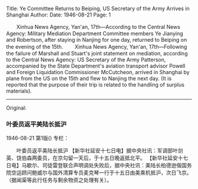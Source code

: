 Title: Ye Committee Returns to Beiping, US Secretary of the Army Arrives in Shanghai
Author:
Date: 1946-08-21
Page: 1

　　Xinhua News Agency, Yan'an, 17th—According to the Central News Agency: Military Mediation Department Committee members Ye Jianying and Robertson, after staying in Nanjing for one day, returned to Beiping on the evening of the 15th.
　　Xinhua News Agency, Yan'an, 17th—Following the failure of Marshall and Stuart's joint statement on mediation, according to the Central News Agency: US Secretary of the Army Patterson, accompanied by the State Department's aviation transport advisor Powell and Foreign Liquidation Commissioner McCutcheon, arrived in Shanghai by plane from the US on the 15th and flew to Nanjing the next day. (It is reported that the purpose of their trip is related to the handling of surplus materials).



<hr /> 

Original: 


### 叶委员返平美陆长抵沪

1946-08-21
第1版()
专栏：

　　叶委员返平美陆长抵沪
    【新华社延安十七日电】据中央社讯：军调部叶剑英、饶伯森两委员，在京勾留一天后，于十五日晚返抵北平。
    【新华社延安十七日电】马歇尔、司徒雷登联合声明调处失败后，据中央社讯：美陆长柏德逊偕国务院空运顾问鲍威尔与国外清算专员麦克琴一行于十五日由美乘机抵沪，次日飞京。（据闻渠等此行任务与剩余物资之处理有关）。
